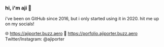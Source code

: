 ### hi, i'm aji 👋

i've been on GitHub since 2016, but i only started using it in 2020. hit me up on my socials!

:globe_with_meridians: https://ajiporter.buzz.aero
:file_folder: https://porfolio.ajiporter.buzz.aero
Twitter/Instagram: @ajiporter

<!--
**ajimaglanque/ajimaglanque** is a ✨ _special_ ✨ repository because its `README.md` (this file) appears on your GitHub profile.

Here are some ideas to get you started:

- 🔭 I’m currently working on ...
- 🌱 I’m currently learning ...
- 👯 I’m looking to collaborate on ...
- 🤔 I’m looking for help with ...
- 💬 Ask me about ...
- 📫 How to reach me: ...
- 😄 Pronouns: ...
- ⚡ Fun fact: ...
-->
